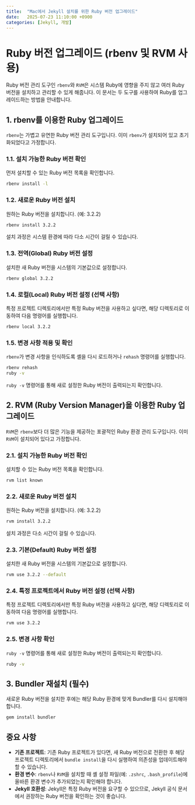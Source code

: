 ```yaml
---
title:  "Mac에서 Jekyll 설치를 위한 Ruby 버전 업그레이드"
date:   2025-07-23 11:10:00 +0900
categories: [Jekyll, 개발]
---
```


# Ruby 버전 업그레이드 (rbenv 및 RVM 사용)

Ruby 버전 관리 도구인 `rbenv`와 `RVM`은 시스템 Ruby에 영향을 주지 않고 여러 Ruby 버전을 설치하고 관리할 수 있게 해줍니다. 이 문서는 두 도구를 사용하여 Ruby를 업그레이드하는 방법을 안내합니다.

## 1. rbenv를 이용한 Ruby 업그레이드

`rbenv`는 가볍고 유연한 Ruby 버전 관리 도구입니다. 이미 `rbenv`가 설치되어 있고 초기화되었다고 가정합니다.

### 1.1. 설치 가능한 Ruby 버전 확인

먼저 설치할 수 있는 Ruby 버전 목록을 확인합니다.

```bash
rbenv install -l
```

### 1.2. 새로운 Ruby 버전 설치

원하는 Ruby 버전을 설치합니다. (예: 3.2.2)

```bash
rbenv install 3.2.2
```

설치 과정은 시스템 환경에 따라 다소 시간이 걸릴 수 있습니다.

### 1.3. 전역(Global) Ruby 버전 설정

설치한 새 Ruby 버전을 시스템의 기본값으로 설정합니다.

```bash
rbenv global 3.2.2
```

### 1.4. 로컬(Local) Ruby 버전 설정 (선택 사항)

특정 프로젝트 디렉토리에서만 특정 Ruby 버전을 사용하고 싶다면, 해당 디렉토리로 이동하여 다음 명령어를 실행합니다.

```bash
rbenv local 3.2.2
```

### 1.5. 변경 사항 적용 및 확인

`rbenv`가 변경 사항을 인식하도록 셸을 다시 로드하거나 `rehash` 명령어를 실행합니다.

```bash
rbenv rehash
ruby -v
```

`ruby -v` 명령어를 통해 새로 설정한 Ruby 버전이 출력되는지 확인합니다.

## 2. RVM (Ruby Version Manager)을 이용한 Ruby 업그레이드

`RVM`은 `rbenv`보다 더 많은 기능을 제공하는 포괄적인 Ruby 환경 관리 도구입니다. 이미 `RVM`이 설치되어 있다고 가정합니다.

### 2.1. 설치 가능한 Ruby 버전 확인

설치할 수 있는 Ruby 버전 목록을 확인합니다.

```bash
rvm list known
```

### 2.2. 새로운 Ruby 버전 설치

원하는 Ruby 버전을 설치합니다. (예: 3.2.2)

```bash
rvm install 3.2.2
```

설치 과정은 다소 시간이 걸릴 수 있습니다.

### 2.3. 기본(Default) Ruby 버전 설정

설치한 새 Ruby 버전을 시스템의 기본값으로 설정합니다.

```bash
rvm use 3.2.2 --default
```

### 2.4. 특정 프로젝트에서 Ruby 버전 설정 (선택 사항)

특정 프로젝트 디렉토리에서만 특정 Ruby 버전을 사용하고 싶다면, 해당 디렉토리로 이동하여 다음 명령어를 실행합니다.

```bash
rvm use 3.2.2
```

### 2.5. 변경 사항 확인

`ruby -v` 명령어를 통해 새로 설정한 Ruby 버전이 출력되는지 확인합니다.

```bash
ruby -v
```

## 3. Bundler 재설치 (필수)

새로운 Ruby 버전을 설치한 후에는 해당 Ruby 환경에 맞게 Bundler를 다시 설치해야 합니다.

```bash
gem install bundler
```

## 중요 사항

*   **기존 프로젝트**: 기존 Ruby 프로젝트가 있다면, 새 Ruby 버전으로 전환한 후 해당 프로젝트 디렉토리에서 `bundle install`을 다시 실행하여 의존성을 업데이트해야 할 수 있습니다.
*   **환경 변수**: `rbenv`나 `RVM`을 설치할 때 셸 설정 파일(예: `.zshrc`, `.bash_profile`)에 올바른 환경 변수가 추가되었는지 확인해야 합니다.
*   **Jekyll 호환성**: Jekyll은 특정 Ruby 버전을 요구할 수 있으므로, Jekyll 공식 문서에서 권장하는 Ruby 버전을 확인하는 것이 좋습니다.
